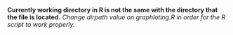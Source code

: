
__Currently working directory in R is not the same with the directory that the file is located.__
_Change dirpath value on graphloting.R in order for the R script to work properly._
